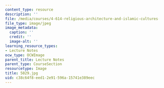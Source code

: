 ```yaml
---
content_type: resource
description: ''
file: /media/courses/4-614-religious-architecture-and-islamic-cultures-fall-2002/c38c64f8eed12e91596a15741e389eec_5029.jpg
file_type: image/jpeg
image_metadata:
  caption: ''
  credit: ''
  image-alt: ''
learning_resource_types:
- Lecture Notes
ocw_type: OCWImage
parent_title: Lecture Notes
parent_type: CourseSection
resourcetype: Image
title: 5029.jpg
uid: c38c64f8-eed1-2e91-596a-15741e389eec
---
```

